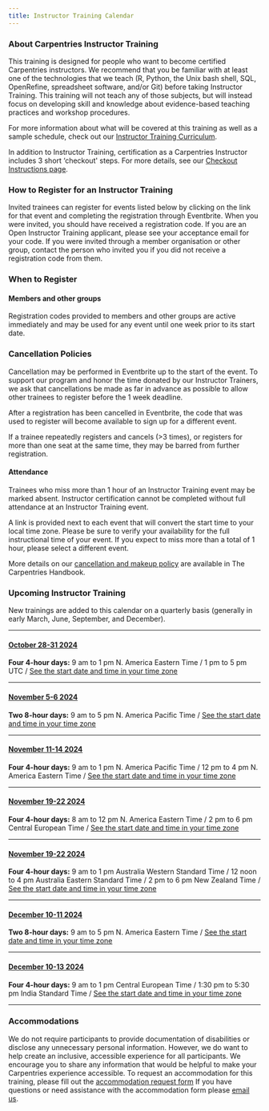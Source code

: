 ```yaml
---
title: Instructor Training Calendar
---
```


### About Carpentries Instructor Training

This training is designed for people who want to become certified Carpentries instructors. We recommend that you be familiar with at least one of the technologies that we teach (R, Python, the Unix bash shell, SQL, OpenRefine, spreadsheet software, and/or Git) before taking Instructor Training. This training will not teach any of those subjects, but will instead focus on developing skill and knowledge about evidence-based teaching practices and workshop procedures.

For more information about what will be covered at this training as well as a sample schedule, check out our [Instructor Training Curriculum](https://carpentries.github.io/instructor-training/).

In addition to Instructor Training, certification as a Carpentries Instructor includes 3 short ‘checkout' steps. For more details, see our [Checkout Instructions page](https://carpentries.github.io/instructor-training/checkout).

### How to Register for an Instructor Training

Invited trainees can register for events listed below by clicking on the link for that event and completing the registration through Eventbrite. When you were invited, you should have received a registration code. If you are an Open Instructor Training applicant, please see your acceptance email for your code. If you were invited through a member organisation or other group, contact the person who invited you if you did not receive a registration code from them.

### When to Register

#### Members and other groups

Registration codes provided to members and other groups are active immediately and may be used for any event until one week prior to its start date.

### Cancellation Policies

Cancellation may be performed in Eventbrite up to the start of the event. To support our program and honor the time donated by our Instructor Trainers, we ask that cancellations be made as far in advance as possible to allow other trainees to register before the 1 week deadline.

After a registration has been cancelled in Eventbrite, the code that was used to register will become available to sign up for a different event.

If a trainee repeatedly registers and cancels (>3 times), or registers for more than one seat at the same time, they may be barred from further registration.

#### Attendance

Trainees who miss more than 1 hour of an Instructor Training event may be marked absent. Instructor certification cannot be completed without full attendance at an Instructor Training event.

A link is provided next to each event that will convert the start time to your local time zone. Please be sure to verify your availability for the full instructional time of your event. If you expect to miss more than a total of 1 hour, please select a different event.

More details on our [cancellation and makeup policy](https://docs.carpentries.org/topic_folders/instructor_training/cancellations_and_makeups.html) are available in The Carpentries Handbook.

### Upcoming Instructor Training

New trainings are added to this calendar on a quarterly basis (generally in early March, June, September, and December).

<hr>

#### [October 28-31 2024](https://www.eventbrite.com/e/online-instructor-training-october-28-31-2024-tickets-1007621241257)

**Four 4-hour days:** 9 am to 1 pm N. America Eastern Time / 1 pm to 5 pm UTC / [See the start date and time in your time zone](https://www.timeanddate.com/worldclock/fixedtime.html?msg=Carpentries+Instructor+Training&iso=20241028T09&p1=179&ah=4)

<hr>

#### [November 5-6 2024](https://www.eventbrite.com/e/online-instructor-training-november-5-6-2024-tickets-1007696717007)
**Two 8-hour days:** 9 am to 5 pm N. America Pacific Time / [See the start date and time in your time zone](https://www.timeanddate.com/worldclock/fixedtime.html?msg=Carpentries+Instructor+Training&iso=20241105T09&p1=137&ah=8)

<hr>

#### [November 11-14 2024](https://www.eventbrite.com/e/online-instructor-training-november-11-14-2024-tickets-1007639325347)
**Four 4-hour days:** 9 am to 1 pm N. America Pacific Time / 12 pm to 4 pm N. America Eastern Time / [See the start date and time in your time zone](https://www.timeanddate.com/worldclock/fixedtime.html?msg=Carpentries+Instructor+Training&iso=20241111T09&p1=137&ah=4)

<hr>

#### [November 19-22 2024](https://www.eventbrite.com/e/online-instructor-training-november-19-22-2024-tickets-1007644380467)
**Four 4-hour days:** 8 am to 12 pm N. America Eastern Time / 2 pm to 6 pm Central European Time / [See the start date and time in your time zone](https://www.timeanddate.com/worldclock/fixedtime.html?msg=Instructor+Training&iso=20241119T08&p1=179&ah=4)

<hr>

#### [November 19-22 2024](https://www.eventbrite.com/e/online-instructor-training-november-19-22-2024-tickets-1007649325257)
**Four 4-hour days:** 9 am to 1 pm Australia Western Standard Time / 12 noon to 4 pm Australia Eastern Standard Time / 2 pm to 6 pm New Zealand Time / [See the start date and time in your time zone](https://www.timeanddate.com/worldclock/fixedtime.html?msg=Carpentries+Instructor+Training&iso=20241119T12&p1=240&ah=4)

<hr>

#### [December 10-11 2024](https://www.eventbrite.com/e/copy-of-online-instructor-training-december-10-11-2024-tickets-1007701451167)
**Two 8-hour days:** 9 am to 5 pm N. America Eastern Time / [See the start date and time in your time zone](https://www.timeanddate.com/worldclock/fixedtime.html?msg=Carpentries+Instructor+Training&iso=20241210T09&p1=179&ah=8)

<hr>

#### [December 10-13 2024](https://www.eventbrite.com/e/online-instructor-training-december-10-13-2024-tickets-1007692273717)
**Four 4-hour days:** 9 am to 1 pm Central European Time / 1:30 pm to 5:30 pm India Standard Time / [See the start date and time in your time zone](https://www.timeanddate.com/worldclock/fixedtime.html?msg=Carpentries+Instructor+Training&iso=20241210T09&p1=195&ah=4)

<hr>

### Accommodations

We do not require participants to provide documentation of disabilities or disclose any unnecessary personal information. 
However, we do want to help create an inclusive, accessible experience for all participants. 
We encourage you to share any information that would be helpful to make your Carpentries experience accessible. 
To request an accommodation for this training, please fill out the [accommodation request form](https://carpentries.typeform.com/to/B2OSYaD0)
If you have questions or need assistance with the accommodation form please [email us](mailto:instructor.training@carpentries.org).
